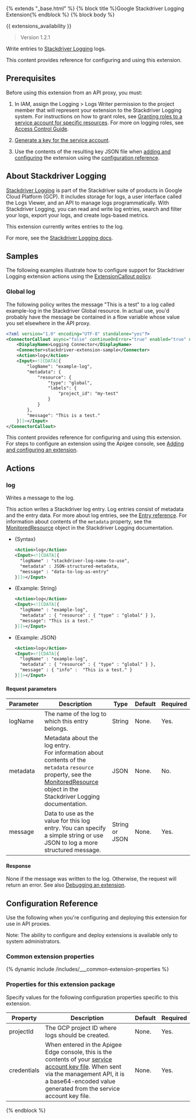 {% extends "_base.html" %}
{% block title %}Google Stackdriver Logging Extension{% endblock %}
{% block body %} 

{{ extensions_availability }}

> Version 1.2.1

Write entries to [Stackdriver Logging](https://cloud.google.com/logging/) logs.

This content provides reference for configuring and using this extension. 

## Prerequisites

Before using this extension from an API proxy, you must:

1. In IAM, assign the Logging > Logs Writer permission to the project member that will represent your extension to the Stackdriver Logging system. For instructions on how to grant roles, see [Granting roles to a service account for specific resources](https://cloud.google.com/iam/docs/granting-roles-to-service-accounts#granting_access_to_a_service_account_for_a_resource).
  For more on logging roles, see [Access Control Guide](https://cloud.google.com/logging/docs/access-control).

1. [Generate a key for the service account](https://cloud.google.com/iam/docs/creating-managing-service-account-keys).

1. Use the contents of the resulting key JSON file when [adding and configuring](/api-platform/extensions/configuring-an-extension) the extension using the [configuration reference](#configuration_reference).

## About Stackdriver Logging

[Stackdriver Logging](https://cloud.google.com/logging/) is part of the Stackdriver suite of products in Google Cloud Platform (GCP). It includes storage for logs, a user interface called the Logs Viewer, and an API to manage logs programmatically. With Stackdriver Logging, you can read and write log entries, search and filter your logs, export your logs, and create logs-based metrics.

This extension currently writes entries to the log.

For more, see the [Stackdriver Logging docs](https://cloud.google.com/logging/docs/).

## Samples

The following examples illustrate how to configure support for Stackdriver Logging extension actions using the [ExtensionCallout policy](/api-platform/reference/policies/extension-callout-policy).

### Global log

The following policy writes the message "This is a test" to a log called example-log in the Stackdriver Global resource. In actual use, you'd probably have the message be contained in a flow variable whose value you set elsewhere in the API proxy.

```xml
<?xml version="1.0" encoding="UTF-8" standalone="yes"?>
<ConnectorCallout async="false" continueOnError="true" enabled="true" name="Logging-Extension">
    <DisplayName>Logging Connector</DisplayName>
    <Connector>stackdriver-extension-sample</Connector>
    <Action>log</Action>
    <Input><![CDATA[{
        "logName": "example-log",
        "metadata": {
            "resource": {
                "type": "global",
                "labels": {
                    "project_id": "my-test"
                }
            }
        },
        "message": "This is a test."
    }]]></Input>
</ConnectorCallout>
```

This content provides reference for configuring and using this extension. For steps to configure an extension using the Apigee console, see [Adding and configuring an extension](/api-platform/extensions/configuring-an-extension).

## Actions

### log

Writes a message to the log.

This action writes a Stackdriver log entry. Log entries consist of metadata and the entry data. For more about log entries, see the [Entry reference](https://cloud.google.com/nodejs/docs/reference/logging/1.2.x/Entry). For information about contents of the `metadata` property, see the [MonitoredResource](https://cloud.google.com/logging/docs/reference/v2/rest/v2/MonitoredResource) object in the Stackdriver Logging documentation.

* {Syntax}

  ```xml
  <Action>log</Action>
  <Input><![CDATA[{
    "logName" : "stackdriver-log-name-to-use",
    "metadata" : JSON-structured-metadata,
    "message" : "data-to-log-as-entry"
  }]]></Input>
  ```

* {Example: String}

  ```xml
  <Action>log</Action>
  <Input><![CDATA[{
    "logName" : "example-log",
    "metadata" : { "resource" : { "type" : "global" } },
    "message": "This is a test."
  }]]></Input>
  ```

* {Example: JSON}

  ```xml
  <Action>log</Action>
  <Input><![CDATA[{
    "logName" : "example-log",
    "metadata" : { "resource" : { "type" : "global" } },
    "message" : { "info" :  "This is a test." }
  }]]></Input>
  ```

#### Request parameters

Parameter | Description | Type | Default | Required
--------- | ----------- | ---- | ------- | --------
logName | The name of the log to which this entry belongs. | String | None. | Yes.
metadata | Metadata about the log entry.<br/>For information about contents of the `metadata` `resource` property, see the [MonitoredResource](https://cloud.google.com/logging/docs/reference/v2/rest/v2/MonitoredResource) object in the Stackdriver Logging documentation. | JSON | None. | No.
message | Data to use as the value for this log entry. You can specify a simple string or use JSON to log a more structured message. | String or JSON | None. | Yes.

#### Response

None if the message was written to the log. Otherwise, the request will return an error. See also [Debugging an extension](/api-platform/extensions/debugging-an-extension).

## Configuration Reference

Use the following when you're configuring and deploying this extension for use in API proxies.

Note: The ability to configure and deploy extensions is available only to system administrators.

### Common extension properties

{% dynamic include /includes/___common-extension-properties %}

### Properties for this extension package

Specify values for the following configuration properties specific to this extension.

Property | Description | Default | Required
-------- | ----------- | ------- | --------
projectId | The GCP project ID where logs should be created. | None. | Yes.
credentials | When entered in the Apigee Edge console, this is the contents of your [service account key file](https://cloud.google.com/iam/docs/creating-managing-service-account-keys). When sent via the management API, it is a base64-encoded value generated from the service account key file. | None. | Yes.

{% endblock %}
